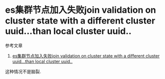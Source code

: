# es集群节点加入失败join validation on cluster state with a different cluster uuid...than local cluster uuid..

参考文章

1. [es集群节点加入失败join validation on cluster state with a different cluster uuid...than local cluster uuid..](https://blog.csdn.net/m0_49984184/article/details/108260287)

这种情况不是脑裂.


